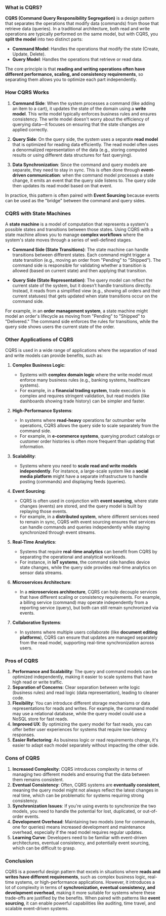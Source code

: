 ### **What is CQRS?**

**CQRS (Command Query Responsibility Segregation)** is a design pattern that separates the operations that modify data (commands) from those that retrieve data (queries). In a traditional architecture, both read and write operations are typically performed on the same model, but with CQRS, you **split the model** into two distinct parts:
- **Command Model**: Handles the operations that modify the state (Create, Update, Delete).
- **Query Model**: Handles the operations that retrieve or read data.

The core principle is that **reading and writing operations often have different performance, scaling, and consistency requirements**, so separating them allows you to optimize each part independently.

### **How CQRS Works**

1. **Command Side**: When the system processes a command (like adding an item to a cart), it updates the state of the domain using a **write model**. This write model typically enforces business rules and ensures consistency. The write model doesn't worry about the efficiency of querying data—it focuses on ensuring that the state changes are applied correctly.
   
2. **Query Side**: On the query side, the system uses a separate **read model** that is optimized for reading data efficiently. The read model often uses a denormalized representation of the data (e.g., storing computed results or using different data structures for fast querying).

3. **Data Synchronization**: Since the command and query models are separate, they need to stay in sync. This is often done through **event-driven communication**: when the command model processes a state change, it emits an event that the query side listens to. The query side then updates its read model based on that event.

In practice, this pattern is often paired with **Event Sourcing** because events can be used as the "bridge" between the command and query sides.

### **CQRS with State Machines**

A **state machine** is a model of computation that represents a system's possible states and transitions between those states. Using CQRS with a state machine allows you to manage **complex workflows** where the system's state moves through a series of well-defined stages.

- **Command Side (State Transitions)**: The state machine can handle transitions between different states. Each command might trigger a state transition (e.g., moving an order from "Pending" to "Shipped"). The command side is responsible for validating whether a transition is allowed (based on current state) and then applying that transition.
  
- **Query Side (State Representation)**: The query model can reflect the current state of the system, but it doesn’t handle transitions directly. Instead, it reads from a simplified view (e.g., showing all orders and their current statuses) that gets updated when state transitions occur on the command side.

For example, in an **order management system**, a state machine might model an order's lifecycle as moving from "Pending" to "Shipped" to "Delivered." The command side enforces the rules for transitions, while the query side shows users the current state of the order.

### **Other Applications of CQRS**

CQRS is used in a wide range of applications where the separation of read and write models can provide benefits, such as:

1. **Complex Business Logic**:
   - Systems with **complex domain logic** where the write model must enforce many business rules (e.g., banking systems, healthcare systems).
   - For example, in a **financial trading system**, trade execution is complex and requires stringent validation, but read models (like dashboards showing trade history) can be simpler and faster.

2. **High-Performance Systems**:
   - In systems where **read-heavy** operations far outnumber write operations, CQRS allows the query side to scale separately from the command side.
   - For example, in **e-commerce systems**, querying product catalogs or customer order histories is often more frequent than updating that information.

3. **Scalability**:
   - Systems where you need to **scale read and write models independently**. For instance, a large-scale system like a **social media platform** might have a separate infrastructure to handle posting (commands) and displaying feeds (queries).

4. **Event Sourcing**:
   - CQRS is often used in conjunction with **event sourcing**, where state changes (events) are stored, and the query model is built by replaying those events.
   - For example, in a **distributed system**, where different services need to remain in sync, CQRS with event sourcing ensures that services can handle commands and queries independently while staying synchronized through event streams.

5. **Real-Time Analytics**:
   - Systems that require **real-time analytics** can benefit from CQRS by separating the operational and analytical workloads.
   - For instance, in **IoT systems**, the command side handles device state changes, while the query side provides real-time analytics on sensor data streams.

6. **Microservices Architecture**:
   - In a **microservices architecture**, CQRS can help decouple services that have different scaling or consistency requirements. For example, a billing service (command) may operate independently from a reporting service (query), but both can still remain synchronized via events.
   
7. **Collaborative Systems**:
   - In systems where multiple users collaborate (like **document editing platforms**), CQRS can ensure that updates are managed separately from the read model, supporting real-time synchronization across users.

### **Pros of CQRS**

1. **Performance and Scalability**: The query and command models can be optimized independently, making it easier to scale systems that have high read or write traffic.
2. **Separation of Concerns**: Clear separation between write logic (business rules) and read logic (data representation), leading to cleaner code.
3. **Flexibility**: You can introduce different storage mechanisms or data representations for reads and writes. For example, the command model may use a relational database, while the query model could use a NoSQL store for fast reads.
4. **Improved UX**: By optimizing the query model for fast reads, you can offer better user experiences for systems that require low-latency responses.
5. **Easier Refactoring**: As business logic or read requirements change, it's easier to adapt each model separately without impacting the other side.

### **Cons of CQRS**

1. **Increased Complexity**: CQRS introduces complexity in terms of managing two different models and ensuring that the data between them remains consistent.
2. **Eventual Consistency**: Often, CQRS systems are **eventually consistent**, meaning the query model might not always reflect the latest changes in real time, which can be problematic for systems requiring strong consistency.
3. **Synchronization Issues**: If you're using events to synchronize the two models, you need to handle the potential for lost, duplicated, or out-of-order events.
4. **Development Overhead**: Maintaining two models (one for commands, one for queries) means increased development and maintenance overhead, especially if the read model requires regular updates.
5. **Learning Curve**: Developers need to be familiar with event-driven architectures, eventual consistency, and potentially event sourcing, which can be difficult to grasp.

### **Conclusion**

CQRS is a powerful design pattern that excels in situations where **reads and writes have different requirements**, such as complex business logic, real-time systems, or high-performance applications. However, it introduces a lot of complexity in terms of **synchronization, eventual consistency, and development overhead**, making it more suitable for systems where these trade-offs are justified by the benefits. When paired with patterns like **event sourcing**, it can enable powerful capabilities like auditing, time travel, and scalable event-driven systems.
